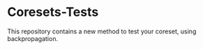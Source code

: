 # Coresets-Tests
This repository contains a new method to test your coreset, using backpropagation. 
